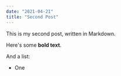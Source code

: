 ```yaml
---
date: "2021-04-21"
title: "Second Post"
---
```

This is my second post, written in Markdown.

Here's some __bold text__.

And a list:

* One
